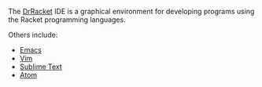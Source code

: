 
The [DrRacket](http://docs.racket-lang.org/drracket/index.html) IDE is a graphical environment for developing programs using the Racket programming languages.

Others include:  
* [Emacs](https://docs.racket-lang.org/guide/Emacs.html)
* [Vim](https://docs.racket-lang.org/guide/Vim.html)
* [Sublime Text](https://docs.racket-lang.org/guide/Sublime_Text.html)
* [Atom](https://atom.io/packages/atom-ide-racket)


